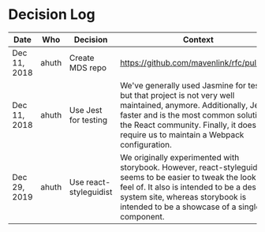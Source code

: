 # Decision Log

| Date         | Who   | Decision               | Context                                   |
|--------------|-------|------------------------|-------------------------------------------|
| Dec 11, 2018 | ahuth | Create MDS repo        | https://github.com/mavenlink/rfc/pull/145 |
| Dec 11, 2018 | ahuth | Use Jest for testing   | We've generally used Jasmine for testing, but that project is not very well maintained, anymore. Additionally, Jest is faster and is the most common solution in the React community. Finally, it does not require us to maintain a Webpack configuration. |
| Dec 29, 2019 | ahuth | Use react-styleguidist | We originally experimented with storybook. However, react-styleguidist seems to be easier to tweak the look and feel of. It also is intended to be a design-system site, whereas storybook is intended to be a showcase of a single component. |

